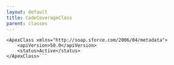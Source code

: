 ```yaml
---
layout: default
title: CodeCoverageClass
parent: classes
---
```


```<?xml version="1.0" encoding="UTF-8"?>
<ApexClass xmlns="http://soap.sforce.com/2006/04/metadata">
    <apiVersion>50.0</apiVersion>
    <status>Active</status>
</ApexClass>```
